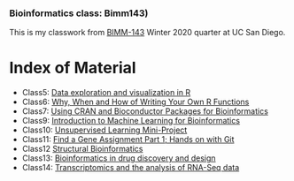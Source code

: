 ### Bioinformatics class: Bimm143)
 
This is my classwork from [BIMM-143](https://bioboot.github.io/bimm143_W20/) Winter 2020 quarter at UC San Diego.

# Index of Material

- Class5: [Data exploration and visualization in R](https://github.com/kmunozhu/bimm143/tree/master/class05)
- Class6: [Why, When and How of Writing Your Own R Functions](https://github.com/kmunozhu/bimm143/tree/master/class06)
- Class7: [Using CRAN and Bioconductor Packages for Bioinformatics](https://github.com/kmunozhu/bimm143/tree/master/class07)
- Class9: [Introduction to Machine Learning for Bioinformatics](https://github.com/kmunozhu/bimm143/tree/master/class09)
- Class10: [Unsupervised Learning Mini-Project](https://github.com/kmunozhu/bimm143/tree/master/class10)
- Class11: [Find a Gene Assignment Part 1; Hands on with Git](https://github.com/kmunozhu/bimm143/tree/master/class11)
- Class12 [Structural Bioinformatics](https://github.com/kmunozhu/bimm143/tree/master/class12)
- Class13: [Bioinformatics in drug discovery and design](https://github.com/kmunozhu/bimm143/tree/master/class13)
- Class14: [Transcriptomics and the analysis of RNA-Seq data](https://github.com/kmunozhu/bimm143/tree/master/class14)
